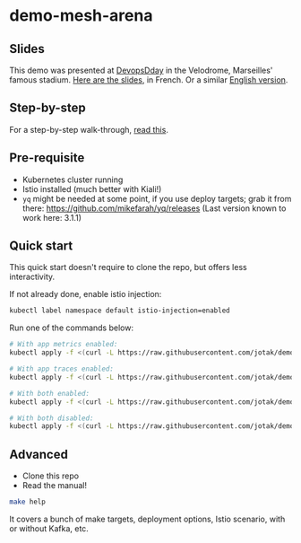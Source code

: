 # demo-mesh-arena

## Slides

This demo was presented at [DevopsDday](http://2018.devops-dday.com/) in the Velodrome, Marseilles' famous stadium.
[Here are the slides](https://docs.google.com/presentation/d/1PzRD3BquEI3Al6y2_vSrZqUY0AlJF54_uuWYhr81t5g), in French. Or a similar [English version](https://docs.google.com/presentation/d/1WZDmIcfzKC9GMqz8Cvcb0_mJK_hIH-JxEDROZLnEnng).

## Step-by-step

For a step-by-step walk-through, [read this](./STEP-BY-STEP.md).

## Pre-requisite

- Kubernetes cluster running
- Istio installed (much better with Kiali!)
- `yq` might be needed at some point, if you use deploy targets; grab it from there: https://github.com/mikefarah/yq/releases (Last version known to work here: 3.1.1)

## Quick start

This quick start doesn't require to clone the repo, but offers less interactivity.

If not already done, enable istio injection:
```bash
kubectl label namespace default istio-injection=enabled
```

Run one of the commands below:

```bash
# With app metrics enabled:
kubectl apply -f <(curl -L https://raw.githubusercontent.com/jotak/demo-mesh-arena/master/quickstart-metrics.yml) -n default

# With app traces enabled:
kubectl apply -f <(curl -L https://raw.githubusercontent.com/jotak/demo-mesh-arena/master/quickstart-tracing.yml) -n default

# With both enabled:
kubectl apply -f <(curl -L https://raw.githubusercontent.com/jotak/demo-mesh-arena/master/quickstart-both.yml) -n default

# With both disabled:
kubectl apply -f <(curl -L https://raw.githubusercontent.com/jotak/demo-mesh-arena/master/quickstart-naked.yml) -n default
```

## Advanced

- Clone this repo
- Read the manual!

```bash
make help
```

It covers a bunch of make targets, deployment options, Istio scenario, with or without Kafka, etc.
